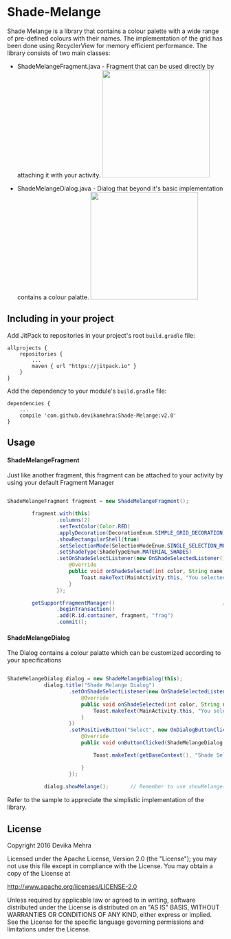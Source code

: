 # Shade-Melange

Shade Melange is a library that contains a colour palette with a wide range of pre-defined colours with their names. The implementation of the grid has been done using RecyclerView for memory efficient performance. The library consists of two main classes:

* ShadeMelangeFragment.java - Fragment that can be used directly by attaching it with your activity.
    <img src="https://github.com/devikamehra/Shade-Melange/blob/master/ScreenShots/Screenshot_2016-01-01-15-31-21.jpg?raw=true"           width="250">

* ShadeMelangeDialog.java - Dialog that beyond it's basic implementation contains a colour palatte.
    <img src="https://github.com/devikamehra/Shade-Melange/blob/master/ScreenShots/Screenshot_2016-01-01-15-31-32.jpg?raw=true"           width="250">

## Including in your project

Add JitPack to repositories in your project's root `build.gradle` file:

```
allprojects {
    repositories {
        ...
        maven { url "https://jitpack.io" }
    }
}
```

Add the dependency to your module's `build.gradle` file:

```
dependencies {
    ...
    compile 'com.github.devikamehra:Shade-Melange:v2.0'
}
```

## Usage

#### ShadeMelangeFragment

Just like another fragment, this fragment can be attached to your activity by using your default Fragment Manager

``` java

ShadeMelangeFragment fragment = new ShadeMelangeFragment();

        fragment.with(this)
                .columns(2)                                            // gridview columns
                .setTextColor(Color.RED)                               // name of the colour textColor
                .applyDecoration(DecorationEnum.SIMPLE_GRID_DECORATION) // recyclerview item decoration. Can be customized. 
                .showRectangularShell(true)                             // Shape of shell (Circular or Rectangular)  
                .setSelectionMode(SelectionModeEnum.SINGLE_SELECTION_MODE) // To change selection mode from multi to single
                .setShadeType(ShadeTypeEnum.MATERIAL_SHADES)              // Defines the type of Shades
                .setOnShadeSelectListener(new OnShadeSelectedListener() { // onClickShades Listener 
                    @Override
                    public void onShadeSelected(int color, String name) {
                        Toast.makeText(MainActivity.this, "You selected " + name + " shade." , Toast.LENGTH_SHORT).show();
                    }
                });

        getSupportFragmentManager()                                   // easily add it using Fragment Manager
                .beginTransaction()
                .add(R.id.container, fragment, "frag")
                .commit();

```

#### ShadeMelangeDialog

The Dialog contains a colour palatte which can be customized according to your specifications

``` java

ShadeMelangeDialog dialog = new ShadeMelangeDialog(this);
            dialog.title("Shade Melange Dialog")
                    .setOnShadeSelectListener(new OnShadeSelectedListener() {    // onShadeClick Listener
                        @Override
                        public void onShadeSelected(int color, String name) {
                            Toast.makeText(MainActivity.this, "You selected " + name + " shade.", Toast.LENGTH_SHORT).show();
                        }
                    })
                    .setPositiveButton("Select", new OnDialogButtonClickListener() {      // add various buttons 
                        @Override
                        public void onButtonClicked(ShadeMelangeDialog shadeMelangeDialog) {

                            Toast.makeText(getBaseContext(), "Shade Selected!!", Toast.LENGTH_SHORT).show();

                        }
                    });
                    
            dialog.showMelange();       // Remember to use showMelange() and not the default show()

```

Refer to the sample to appreciate the simplistic implementation of the library.

## License

Copyright 2016 Devika Mehra

Licensed under the Apache License, Version 2.0 (the "License");
you may not use this file except in compliance with the License.
You may obtain a copy of the License at

   http://www.apache.org/licenses/LICENSE-2.0

Unless required by applicable law or agreed to in writing, software
distributed under the License is distributed on an "AS IS" BASIS,
WITHOUT WARRANTIES OR CONDITIONS OF ANY KIND, either express or implied.
See the License for the specific language governing permissions and
limitations under the License.











